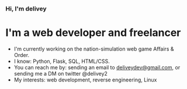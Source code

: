 ### Hi, I'm delivey

# I'm a web developer and freelancer
* I'm currently working on the nation-simulation web game Affairs & Order.
* I know: Python, Flask, SQL, HTML/CSS.
* You can reach me by: sending an email to deliveydev@gmail.com, or sending me a DM on twitter @delivey2
* My interests: web development, reverse engineering, Linux

<!--
**delivey/delivey** is a ✨ _special_ ✨ repository because its `README.md` (this file) appears on your GitHub profile.

